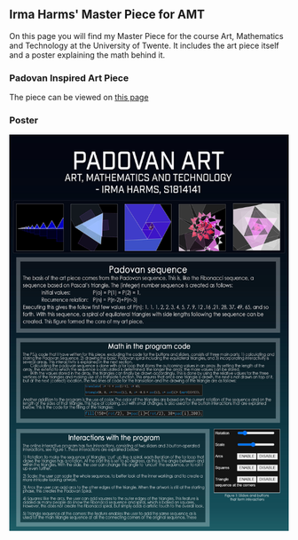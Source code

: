## Irma Harms' Master Piece for AMT

On this page you will find my Master Piece for the course Art, Mathematics and Technology at the University of Twente. It includes the art piece itself and a poster explaining the math behind it. 


### Padovan Inspired Art Piece
The piece can be viewed on [this page](https://irmaaa97.github.io/AMT-Master-Piece/Padovan/)

### Poster

![TEST](Poster.png)


